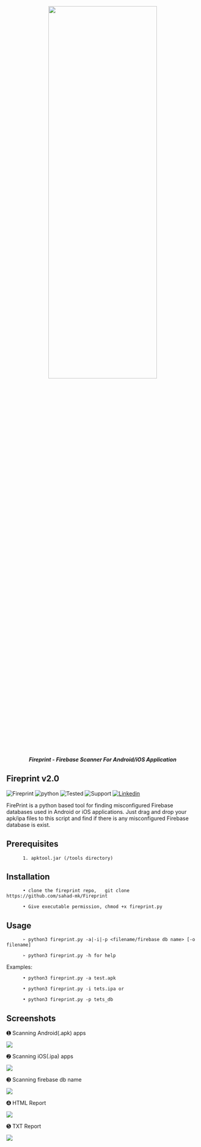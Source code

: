 <p align="center"> <img src="https://github.com/sahad-mk/Fireprint/blob/master/screenshots/banner.png" height="50%" width="75%"></p>
<p align="center"><b><i> Fireprint - Firebase Scanner For Android/iOS Application </i> </b> </p>

## Fireprint v2.0

![Fireprint](https://img.shields.io/badge/version-2.0-success)   ![python](https://img.shields.io/badge/Python-v3.x.x-important)   ![Tested](https://img.shields.io/badge/Tested%20On-Ubuntu%2018.04-green)  ![Support](https://img.shields.io/badge/Supported%20Files-Android%20apk%20/%20iOS%20ipa-blueviolet) [![Linkedin](https://img.shields.io/badge/Linkedin-/Sahadmk-blue)](https://www.linkedin.com/in/sahadmk)

FirePrint is a python based tool for finding misconfigured Firebase databases used in Android or iOS applications. Just drag and drop your apk/ipa files to this script and find if there is any misconfigured Firebase database is exist.

## Prerequisites

          1. apktool.jar (/tools directory)
          
     
          
## Installation
         
          • clone the fireprint repo,   git clone https://github.com/sahad-mk/Fireprint
          
          • Give executable permission, chmod +x fireprint.py 
          
  
## Usage
          ➢ python3 fireprint.py -a|-i|-p <filename/firebase db name> [-o filename]
          
          ➢ python3 fireprint.py -h for help
 
   Examples:
                                                                                                                                             
          • python3 fireprint.py -a test.apk 
              
          • python3 fireprint.py -i tets.ipa or
                                                         
          • python3 fireprint.py -p tets_db 
                                                         
  
## Screenshots

 ➊ Scanning Android(.apk) apps
 
             
   <img src=https://github.com/sahad-mk/Fireprint/blob/master/screenshots/android_scan.png>
  

 ➋ Scanning iOS(.ipa) apps 
 
           
   <img src=https://github.com/sahad-mk/Fireprint/blob/master/screenshots/ios_scan.png>
   

 ➌ Scanning firebase db name
 
            
   <img src=https://github.com/sahad-mk/Fireprint/blob/master/screenshots/direct_scan.png>
  
  
 ➍ HTML Report  
  
  
  <img src=https://github.com/sahad-mk/Fireprint/blob/master/screenshots/html_report.png>
  
  
 ➎ TXT Report
 
 
 <img src=https://github.com/sahad-mk/Fireprint/blob/master/screenshots/text_report.png>
  
 
